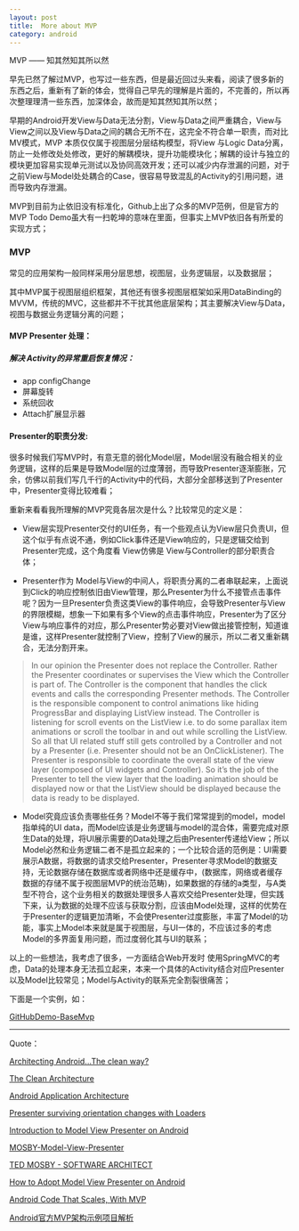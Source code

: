 ```yaml
---
layout: post
title:  More about MVP
category: android
---
```


MVP —— 知其然知其所以然

早先已然了解过MVP，也写过一些东西，但是最近回过头来看，阅读了很多新的东西之后，重新有了新的体会，觉得自己早先的理解是片面的，不完善的，所以再次整理理清一些东西，加深体会，故而是知其然知其所以然；

早期的Android开发View与Data无法分割，View与Data之间严重耦合，View与View之间以及View与Data之间的耦合无所不在，这完全不符合单一职责，而对比MV模式，MVP 本质仅仅属于视图层分层结构模型，将View 与Logic Data分离，防止一处修改处处修改，更好的解耦模块，提升功能模块化；解耦的设计与独立的模块更加容易实现单元测试以及协同高效开发；还可以减少内存泄漏的问题，对于之前View与Model处处耦合的Case，很容易导致混乱的Activity的引用问题，进而导致内存泄漏。

MVP到目前为止依旧没有标准化，Github上出了众多的MVP范例，但是官方的MVP Todo Demo虽大有一扫乾坤的意味在里面，但事实上MVP依旧各有所爱的实现方式；

###  MVP

常见的应用架构一般同样采用分层思想，视图层，业务逻辑层，以及数据层；

其中MVP属于视图层组织框架，其他还有很多视图层框架如采用DataBinding的MVVM，传统的MVC，这些都并不干扰其他底层架构；其主要解决View与Data，视图与数据业务逻辑分离的问题；


####  MVP Presenter 处理：


#####  解决 Activity的异常重启恢复情况：

* app configChange      
* 屏幕旋转          
* 系统回收           
* Attach扩展显示器   


#### Presenter的职责分发:

很多时候我们写MVP时，有意无意的弱化Model层，Model层没有融合相关的业务逻辑，这样的后果是导致Model层的过度薄弱，而导致Presenter逐渐膨胀，冗余，仿佛以前我们写几千行的Activity中的代码，大部分全部移送到了Presenter中，Presenter变得比较难看；

重新来看看我所理解的MVP究竟各层次是什么？比较常见的定义是：

* View层实现Presenter交付的UI任务，有一个些观点认为View层只负责UI，但这个似乎有点说不通，例如Click事件还是View响应的，只是逻辑交给到Presenter完成，这个角度看 View仿佛是 View与Controller的部分职责合体；

* Presenter作为 Model与View的中间人，将职责分离的二者串联起来，上面说到Click的响应控制依旧由View管理，那么Presenter为什么不接管点击事件呢？因为一旦Presenter负责这类View的事件响应，会导致Presenter与View的界限模糊，想象一下如果有多个View的点击事件响应，Presenter为了区分View与响应事件的对应，那么Presenter势必要对View做出接管控制，知道谁是谁，这样Presenter就控制了View，控制了View的展示，所以二者又重新耦合，无法分割开来。

>  In our opinion the Presenter does not replace the Controller. Rather the Presenter coordinates or supervises the View which the Controller is part of. The Controller is the component that handles the click events and calls the corresponding Presenter methods. The Controller is the responsible component to control animations like hiding ProgressBar and displaying ListView instead. The Controller is listening for scroll events on the ListView i.e. to do some parallax item animations or scroll the toolbar in and out while scrolling the ListView. So all that UI related stuff still gets controlled by a Controller and not by a Presenter (i.e. Presenter should not be an OnClickListener). The Presenter is responsible to coordinate the overall state of the view layer (composed of UI widgets and Controller). So it’s the job of the Presenter to tell the view layer that the loading animation should be displayed now or that the ListView should be displayed because the data is ready to be displayed.

* Model究竟应该负责哪些任务？Model不等于我们常常提到的model，model指单纯的UI data，而Model应该是业务逻辑与model的混合体，需要完成对原生Data的处理，将UI展示需要的Data处理之后由Presenter传递给View；所以Model必然和业务逻辑二者不是孤立起来的；一个比较合适的范例是：UI需要展示A数据，将数据的请求交给Presenter，Presenter寻求Model的数据支持，无论数据存储在数据库或者网络中还是缓存中，(数据库，网络或者缓存数据的存储不属于视图层MVP的统治范畴)，如果数据的存储的a类型，与A类型不符合，这个业务相关的数据处理很多人喜欢交给Presenter处理，但实践下来，认为数据的处理不应该与获取分割，应该由Model处理，这样的优势在于Presenter的逻辑更加清晰，不会使Presenter过度膨胀，丰富了Model的功能，事实上Model本来就是属于视图层，与UI一体的，不应该过多的考虑Model的多界面复用问题，而过度弱化其与UI的联系；

以上的一些想法，我考虑了很多，一方面结合Web开发时 使用SpringMVC的考虑，Data的处理本身无法孤立起来，本来一个具体的Activity结合对应Presenter以及Model比较常见；Model与Activity的联系完全割裂很痛苦；

下面是一个实例，如：












[GitHubDemo-BaseMvp](https://github.com/itlipan/BaseMvp)


---

Quote：

[Architecting Android…The clean way?](http://fernandocejas.com/2014/09/03/architecting-android-the-clean-way/)

[The Clean Architecture](https://8thlight.com/blog/uncle-bob/2012/08/13/the-clean-architecture.html)

[Android Application Architecture](https://labs.ribot.co.uk/android-application-architecture-8b6e34acda65#.9qla1x5h3)

[Presenter surviving orientation changes with Loaders](https://medium.com/@czyrux/presenter-surviving-orientation-changes-with-loaders-6da6d86ffbbf#.6jdmawbf9)

[Introduction to Model View Presenter on Android](https://github.com/konmik/konmik.github.io/wiki/Introduction-to-Model-View-Presenter-on-Android)

[MOSBY-Model-View-Presenter](http://hannesdorfmann.com/mosby/mvp/)

[TED MOSBY - SOFTWARE ARCHITECT](http://hannesdorfmann.com/android/mosby)

[How to Adopt Model View Presenter on Android](http://code.tutsplus.com/tutorials/how-to-adopt-model-view-presenter-on-android--cms-26206)

[Android Code That Scales, With MVP](http://engineering.remind.com/android-code-that-scales/)

[Android官方MVP架构示例项目解析](http://mp.weixin.qq.com/s?__biz=MzA3ODg4MDk0Ng==&mid=403539764&idx=1&sn=d30d89e6848a8e13d4da0f5639100e5f&scene=0#wechat_redirect)
